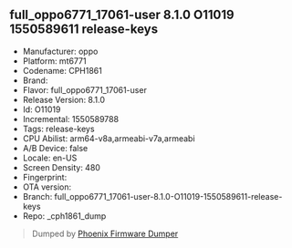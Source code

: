 ## full_oppo6771_17061-user 8.1.0 O11019 1550589611 release-keys
- Manufacturer: oppo
- Platform: mt6771
- Codename: CPH1861
- Brand: 
- Flavor: full_oppo6771_17061-user
- Release Version: 8.1.0
- Id: O11019
- Incremental: 1550589788
- Tags: release-keys
- CPU Abilist: arm64-v8a,armeabi-v7a,armeabi
- A/B Device: false
- Locale: en-US
- Screen Density: 480
- Fingerprint: 
- OTA version: 
- Branch: full_oppo6771_17061-user-8.1.0-O11019-1550589611-release-keys
- Repo: _cph1861_dump


>Dumped by [Phoenix Firmware Dumper](https://github.com/DroidDumps/phoenix_firmware_dumper)
